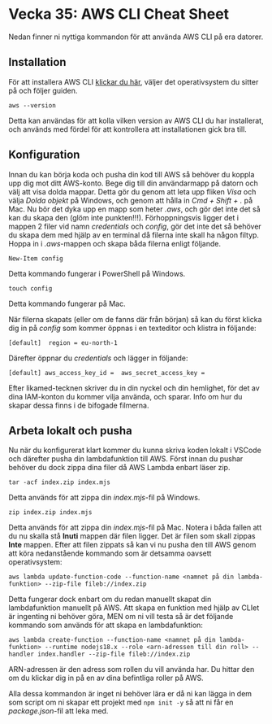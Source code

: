 # Vecka 35: AWS CLI Cheat Sheet

Nedan finner ni nyttiga kommandon för att använda AWS CLI på era datorer.

## Installation

För att installera AWS CLI [klickar du här](https://docs.aws.amazon.com/cli/latest/userguide/getting-started-install.html), väljer det operativsystem du sitter på och följer guiden.

`
aws --version
`

Detta kan användas för att kolla vilken version av AWS CLI du har installerat, och används med fördel för att kontrollera att installationen gick bra till.

## Konfiguration

Innan du kan börja koda och pusha din kod till AWS så behöver du koppla upp dig mot ditt AWS-konto. Bege dig till din användarmapp på datorn och välj att visa dolda mappar. Detta gör du genom att leta upp fliken *Visa* och välja *Dolda objekt* på Windows, och genom att hålla in *Cmd + Shift + .* på Mac. Nu bör det dyka upp en mapp som heter *.aws*, och gör det inte det så kan du skapa den (glöm inte punkten!!!). Förhoppningsvis ligger det i mappen 2 filer vid namn *credentials* och *config*, gör det inte det så behöver du skapa dem med hjälp av en terminal då filerna inte skall ha någon filtyp. Hoppa in i *.aws*-mappen och skapa båda filerna enligt följande.

`
New-Item config
`

Detta kommando fungerar i PowerShell på Windows.

`
touch config
`

Detta kommando fungerar på Mac.

När filerna skapats (eller om de fanns där från början) så kan du först klicka dig in på *config* som kommer öppnas i en texteditor och klistra in följande:

`
[default] 
region = eu-north-1
`

Därefter öppnar du *credentials* och lägger in följande:

`
[default]
aws_access_key_id = 
aws_secret_access_key = 
`

Efter likamed-tecknen skriver du in din nyckel och din hemlighet, för det av dina IAM-konton du kommer vilja använda, och sparar. Info om hur du skapar dessa finns i de bifogade filmerna.

## Arbeta lokalt och pusha

Nu när du konfigurerat klart kommer du kunna skriva koden lokalt i VSCode och därefter pusha din lambdafunktion till AWS. Först innan du pushar behöver du dock zippa dina filer då AWS Lambda enbart läser zip.

`
tar -acf index.zip index.mjs
`

Detta används för att zippa din *index.mjs*-fil på Windows.

`
zip index.zip index.mjs
`

Detta används för att zippa din *index.mjs*-fil på Mac.
Notera i båda fallen att du nu skalla stå **Inuti** mappen där filen ligger. Det är filen som skall zippas **Inte** mappen.
Efter att filen zippats så kan vi nu pusha den till AWS genom att köra nedanstående kommando som är detsamma oavsett operativsystem:

`
aws lambda update-function-code --function-name <namnet på din lambda-funktion> --zip-file fileb://index.zip
`

Detta fungerar dock enbart om du redan manuellt skapat din lambdafunktion manuellt på AWS. Att skapa en funktion med hjälp av CLIet är ingenting ni behöver göra, MEN om ni vill testa så är det följande kommando som används för att skapa en lambdafunktion:

`
 aws lambda create-function --function-name <namnet på din lambda-funktion> --runtime nodejs18.x --role <arn-adressen till din roll> --handler index.handler --zip-file fileb://index.zip
`

ARN-adressen är den adress som rollen du vill använda har. Du hittar den om du klickar dig in på en av dina befintliga roller på AWS.

Alla dessa kommandon är inget ni behöver lära er då ni kan lägga in dem som script om ni skapar ett projekt med `npm init -y` så att ni får en *package.json*-fil att leka med.
